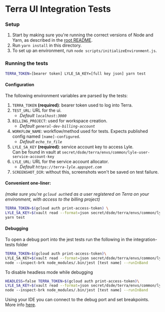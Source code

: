 # Terra UI Integration Tests

### Setup

1. Start by making sure you're running the correct versions of Node and Yarn, as described in the [root README](../README.md).
2. Run `yarn install` in this directory.
3. To set up an environment, run `node scripts/initializeEnvironment.js`.

### Running the tests

```sh
TERRA_TOKEN=[bearer token] LYLE_SA_KEY=[full key json] yarn test
```

#### Configuration
The following environment variables are parsed by the tests:

1. `TERRA_TOKEN` **(required)**: bearer token used to log into Terra.
2. `TEST_URL`: URL for the ui.
    * _Default `localhost:3000`_
3. `BILLING_PROJECT`: used for workspace creation.
    * _Default `general-dev-billing-account`_
4. `WORKFLOW_NAME`: workflow/method used for tests. Expects published config named `[name]-configured`.
    * _Default `echo_to_file`_
5.  `LYLE_SA_KEY` **(required)**: service account key to access Lyle.  
    Can be found in vault at `secret/dsde/terra/envs/common/lyle-user-service-account-key`
6.  `LYLE_URL`: URL for the service account allocator.
    * _Default `https://terra-lyle.appspot.com`_
7. `SCREENSHOT_DIR`: without this, screenshots won't be saved on test failure.

#### Convenient one-liner:
_(make sure you're `gcloud auth`ed as a user registered on Terra on your environment, with access to the billing project)_

```sh
TERRA_TOKEN=$(gcloud auth print-access-token) \
LYLE_SA_KEY=$(vault read --format=json secret/dsde/terra/envs/common/lyle-user-service-account-key | jq .data) \
yarn test
```

#### Debugging

To open a debug port into the jest tests run the following in the integration-tests folder
```sh
TERRA_TOKEN=$(gcloud auth print-access-token)\
LYLE_SA_KEY=$(vault read --format=json secret/dsde/terra/envs/common/lyle-user-service-account-key | jq .data)\
node --inspect-brk node_modules/.bin/jest [test name] --runInBand
```

To disable headless mode while debugging
```sh
HEADLESS=false TERRA_TOKEN=$(gcloud auth print-access-token)\ 
LYLE_SA_KEY=$(vault read --format=json secret/dsde/terra/envs/common/lyle-user-service-account-key | jq .data)\
node --inspect-brk node_modules/.bin/jest [test name] --runInBand
```

Using your IDE you can connect to the debug port and set breakpoints. More info [here](https://jestjs.io/docs/en/troubleshooting).